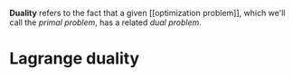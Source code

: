 **Duality** refers to the fact that a given [[optimization problem]], which we'll call the _primal problem_, has a related _dual problem_.

# Lagrange duality
